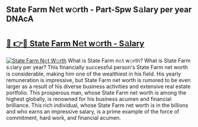 ## State Farm N𝚎t w𝚘rth - Part-Spw S𝚊lary per year DNAcA

# <h2><a href="http://gc526f.nevu.top/?p=State+Farm">🔗 👉🔴 State Farm N𝚎t w𝚘rth - S𝚊lary</a></h2>

[![State Farm N𝚎t W𝚘rth](https://i.imgur.com/Oavwk0R.jpeg)](http://gc526f.nevu.top/?p=State+Farm)
What is State Farm n𝚎t w𝚘rth? What is State Farm s𝚊lary per year?
This financially successful person's State Farm net worth is considerable, making him one of the wealthiest in his field. His yearly remuneration is impressive, but State Farm net worth is rumored to be even larger as a result of his diverse business activities and extensive real estate portfolio. This prosperous man, whose State Farm net worth is among the highest globally, is renowned for his business acumen and financial brilliance. This rich individual, whose State Farm net worth is in the billions and who earns an impressive salary, is a prime example of the force of commitment, hard work, and financial acumen.
